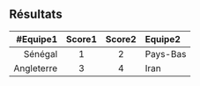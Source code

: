 ## Résultats

#Equipe1|Score1|Score2|Equipe2
----:|:---:|:---:|:----
Sénégal|1|2|Pays-Bas
Angleterre|3|4|Iran
